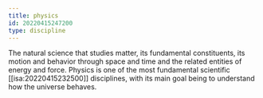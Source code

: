 ```yaml
---
title: physics
id: 20220415247200
type: discipline
---
```


The natural science that studies matter, its fundamental constituents, its motion and behavior through space and time and the related entities of energy and force. Physics is one of the most fundamental scientific [[isa:20220415232500]] disciplines, with its main goal being to understand how the universe behaves.
